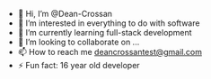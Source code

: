 - 👋 Hi, I’m @Dean-Crossan
- 👀 I’m interested in everything to do with software
- 🌱 I’m currently learning full-stack development
- 💞️ I’m looking to collaborate on ...
- 📫 How to reach me deancrossantest@gmail.com
- ⚡ Fun fact: 16 year old developer

<!---
Dean-Crossan/Dean-Crossan is a ✨ special ✨ repository because its `README.md` (this file) appears on your GitHub profile.
You can click the Preview link to take a look at your changes.
--->
